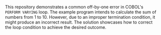 This repository demonstrates a common off-by-one error in COBOL's `PERFORM VARYING` loop. The example program intends to calculate the sum of numbers from 1 to 10.  However, due to an improper termination condition, it might produce an incorrect result. The solution showcases how to correct the loop condition to achieve the desired outcome.